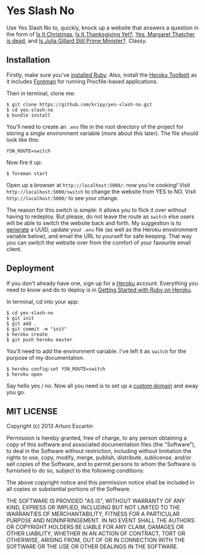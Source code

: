 # Yes Slash No

Use Yes Slash No to, quickly, knock up a website that answers a question in the form of [Is It Christmas](http://isitchristmas.com/), [Is It Thanksgiving Yet?](http://www.isitthanksgivingyet.com/), [Yes, Margaret Thatcher is dead](http://www.isthatcherdeadyet.co.uk/), and [Is Julia Gillard Still Prime Minister?](http://isjuliagillardstillpm.com/). Classy.

## Installation

Firstly, make sure you've [installed Ruby](http://www.ruby-lang.org/en/). Also, install the [Heroku Toolbelt](https://toolbelt.heroku.com/) as it includes [Foreman](https://github.com/ddollar/foreman) for running Procfile-based applications.

Then in terminal, clone me:

```
$ git clone https://github.com/kripy/yes-slash-no.git
$ cd yes-slash-no
$ bundle install
```

You'll need to create an ```.env``` file in the root directory of the project for storing a single environment variable (more about this later). The file should look like this:

```
YSN_ROUTE=switch
```

Now fire it up:

```
$ foreman start
```

Open up a browser at ```http://localhost:5000/```: now you're cooking! Visit ```http://localhost:5000/switch``` to change the website from YES to NO. Visit ```http://localhost:5000/``` to see your change.

The reason for this switch is simple: it allows you to flick it over without having to redeploy. But please, do not leave the route as ```switch``` else users will be able to switch the website back and forth. My suggestion is to [generate](http://www.famkruithof.net/uuid/uuidgen) a UUID, update your ```.env``` file (as well as the Heroku envoironment variable below), and email the URL to yourself for safe keeping. That way you can switch the website over from the comfort of your favourite email client.

## Deployment

If you don't already have one, sign up for a [Heroku](https://www.heroku.com/) account. Everything you need to know and do to deploy is in [Getting Started with Ruby on Heroku](https://devcenter.heroku.com/articles/ruby).

In terminal, cd into your app:

```
$ cd yes-slash-no
$ git init
$ git add .
$ git commit -m "init"
$ heroku create
$ git push heroku master
```

You'll need to add the environment variable. I've left it as ```switch``` for the purpose of my documentation.

```
$ heroku config:set YSN_ROUTE=switch
$ heroku open
```

Say hello yes / no. Now all you need is to set up a [custom domain](https://devcenter.heroku.com/articles/custom-domains) and away you go.

## MIT LICENSE

Copyright (c) 2013 Arturo Escartin

Permission is hereby granted, free of charge, to any person obtaining a copy of this software and associated documentation files (the "Software"), to deal in the Software without restriction, including without limitation the rights to use, copy, modify, merge, publish, distribute, sublicense, and/or sell copies of the Software, and to permit persons to whom the Software is furnished to do so, subject to the following conditions:

The above copyright notice and this permission notice shall be included in all copies or substantial portions of the Software.

THE SOFTWARE IS PROVIDED "AS IS", WITHOUT WARRANTY OF ANY KIND, EXPRESS OR IMPLIED, INCLUDING BUT NOT LIMITED TO THE WARRANTIES OF MERCHANTABILITY, FITNESS FOR A PARTICULAR PURPOSE AND NONINFRINGEMENT. IN NO EVENT SHALL THE AUTHORS OR COPYRIGHT HOLDERS BE LIABLE FOR ANY CLAIM, DAMAGES OR OTHER LIABILITY, WHETHER IN AN ACTION OF CONTRACT, TORT OR OTHERWISE, ARISING FROM, OUT OF OR IN CONNECTION WITH THE SOFTWARE OR THE USE OR OTHER DEALINGS IN THE SOFTWARE.
